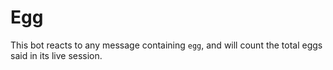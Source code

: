 # Egg
This bot reacts to any message containing `egg`, and will count the total eggs said in its live session.
